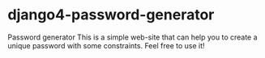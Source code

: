 # django4-password-generator
Password generator
This is a simple web-site that can help you to create a unique password with some constraints. Feel free to use it!
